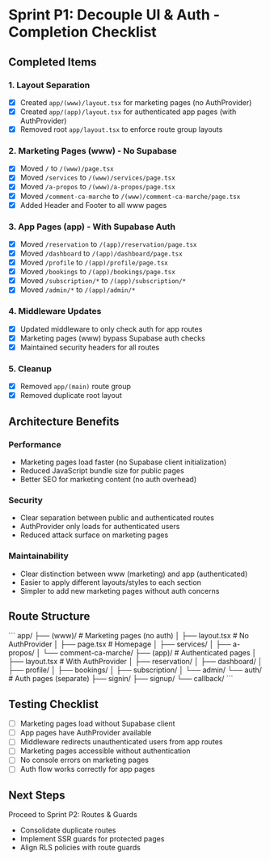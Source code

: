 # Sprint P1: Decouple UI & Auth - Completion Checklist

## Completed Items

### 1. Layout Separation
- [x] Created `app/(www)/layout.tsx` for marketing pages (no AuthProvider)
- [x] Created `app/(app)/layout.tsx` for authenticated app pages (with AuthProvider)
- [x] Removed root `app/layout.tsx` to enforce route group layouts

### 2. Marketing Pages (www) - No Supabase
- [x] Moved `/` to `/(www)/page.tsx`
- [x] Moved `/services` to `/(www)/services/page.tsx`
- [x] Moved `/a-propos` to `/(www)/a-propos/page.tsx`
- [x] Moved `/comment-ca-marche` to `/(www)/comment-ca-marche/page.tsx`
- [x] Added Header and Footer to all www pages

### 3. App Pages (app) - With Supabase Auth
- [x] Moved `/reservation` to `/(app)/reservation/page.tsx`
- [x] Moved `/dashboard` to `/(app)/dashboard/page.tsx`
- [x] Moved `/profile` to `/(app)/profile/page.tsx`
- [x] Moved `/bookings` to `/(app)/bookings/page.tsx`
- [x] Moved `/subscription/*` to `/(app)/subscription/*`
- [x] Moved `/admin/*` to `/(app)/admin/*`

### 4. Middleware Updates
- [x] Updated middleware to only check auth for app routes
- [x] Marketing pages (www) bypass Supabase auth checks
- [x] Maintained security headers for all routes

### 5. Cleanup
- [x] Removed `app/(main)` route group
- [x] Removed duplicate root layout

## Architecture Benefits

### Performance
- Marketing pages load faster (no Supabase client initialization)
- Reduced JavaScript bundle size for public pages
- Better SEO for marketing content (no auth overhead)

### Security
- Clear separation between public and authenticated routes
- AuthProvider only loads for authenticated users
- Reduced attack surface on marketing pages

### Maintainability
- Clear distinction between www (marketing) and app (authenticated)
- Easier to apply different layouts/styles to each section
- Simpler to add new marketing pages without auth concerns

## Route Structure

\`\`\`
app/
├── (www)/                    # Marketing pages (no auth)
│   ├── layout.tsx           # No AuthProvider
│   ├── page.tsx             # Homepage
│   ├── services/
│   ├── a-propos/
│   └── comment-ca-marche/
├── (app)/                    # Authenticated pages
│   ├── layout.tsx           # With AuthProvider
│   ├── reservation/
│   ├── dashboard/
│   ├── profile/
│   ├── bookings/
│   ├── subscription/
│   └── admin/
└── auth/                     # Auth pages (separate)
    ├── signin/
    ├── signup/
    └── callback/
\`\`\`

## Testing Checklist

- [ ] Marketing pages load without Supabase client
- [ ] App pages have AuthProvider available
- [ ] Middleware redirects unauthenticated users from app routes
- [ ] Marketing pages accessible without authentication
- [ ] No console errors on marketing pages
- [ ] Auth flow works correctly for app pages

## Next Steps

Proceed to Sprint P2: Routes & Guards
- Consolidate duplicate routes
- Implement SSR guards for protected pages
- Align RLS policies with route guards

